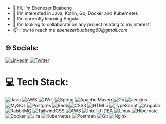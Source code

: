 - 👋 Hi, I’m Ebenezer Buabeng
- 👀 I’m interested in Java, Kotlin, Go, Docker and Kubernetes
- 🌱 I’m currently learning Angular
- 💞️ I’m looking to collaborate on any project relating to my interest
- 📫 How to reach me _ebenezerbuabeng60@gmail.com_

## 🌐 Socials:
[![LinkedIn](https://img.shields.io/badge/LinkedIn-%230077B5.svg?logo=linkedin&logoColor=white)](https://linkedin.com/in/ebenezer-buabeng-4152b3197) [![Twitter](https://img.shields.io/badge/Twitter-%231DA1F2.svg?logo=Twitter&logoColor=white)](https://twitter.com/@khay_dev1) 

# 💻 Tech Stack:
![Java](https://img.shields.io/badge/java-%23ED8B00.svg?style=for-the-badge&logo=java&logoColor=white) ![AWS](https://img.shields.io/badge/AWS-%23FF9900.svg?style=for-the-badge&logo=amazon-aws&logoColor=white) ![JWT](https://img.shields.io/badge/JWT-black?style=for-the-badge&logo=JSON%20web%20tokens) ![Spring](https://img.shields.io/badge/spring-%236DB33F.svg?style=for-the-badge&logo=spring&logoColor=white) ![Apache Maven](https://img.shields.io/badge/Apache%20Maven-C71A36?style=for-the-badge&logo=Apache%20Maven&logoColor=white) ![Go](https://img.shields.io/badge/go-%2300ADD8.svg?style=for-the-badge&logo=go&logoColor=white)  ![Jenkins](https://img.shields.io/badge/jenkins-%232C5263.svg?style=for-the-badge&logo=jenkins&logoColor=white) ![MySQL](https://img.shields.io/badge/mysql-%2300f.svg?style=for-the-badge&logo=mysql&logoColor=white) ![Postgres](https://img.shields.io/badge/postgres-%23316192.svg?style=for-the-badge&logo=postgresql&logoColor=white) ![Redis](https://img.shields.io/badge/redis-%23DD0031.svg?style=for-the-badge&logo=redis&logoColor=white)![CSS3](https://img.shields.io/badge/css3-%231572B6.svg?style=for-the-badge&logo=css3&logoColor=white) ![HTML5](https://img.shields.io/badge/html5-%23E34F26.svg?style=for-the-badge&logo=html5&logoColor=white) ![TypeScript](https://img.shields.io/badge/typescript-%23007ACC.svg?style=for-the-badge&logo=typescript&logoColor=white) ![Angular](https://img.shields.io/badge/angular-%23DD0031.svg?style=for-the-badge&logo=angular&logoColor=white) ![RabbitMQ](https://img.shields.io/badge/Rabbitmq-FF6600?style=for-the-badge&logo=rabbitmq&logoColor=white) ![TailwindCSS](https://img.shields.io/badge/tailwindcss-%2338B2AC.svg?style=for-the-badge&logo=tailwind-css&logoColor=white) ![AWS](https://img.shields.io/badge/AWS-%23FF9900.svg?style=for-the-badge&logo=amazon-aws&logoColor=white) ![IntelliJ IDEA](https://img.shields.io/badge/IntelliJIDEA-000000.svg?style=for-the-badge&logo=intellij-idea&logoColor=white) ![Linux](https://img.shields.io/badge/Linux-FCC624?style=for-the-badge&logo=linux&logoColor=black) ![Hibernate](https://img.shields.io/badge/Hibernate-59666C?style=for-the-badge&logo=Hibernate&logoColor=white) ![Docker](https://img.shields.io/badge/docker-%230db7ed.svg?style=for-the-badge&logo=docker&logoColor=white) ![Jira](https://img.shields.io/badge/jira-%230A0FFF.svg?style=for-the-badge&logo=jira&logoColor=white) ![Kubernetes](https://img.shields.io/badge/kubernetes-%23326ce5.svg?style=for-the-badge&logo=kubernetes&logoColor=white) 	![Postman](https://img.shields.io/badge/Postman-FF6C37?style=for-the-badge&logo=postman&logoColor=white) 	![Git](https://img.shields.io/badge/git-%23F05033.svg?style=for-the-badge&logo=git&logoColor=white) ![Nginx](https://img.shields.io/badge/nginx-%23009639.svg?style=for-the-badge&logo=nginx&logoColor=white)

 
<!-- <br><br>
<img src="https://streak-stats.demolab.com?user=kingkhay&theme=radical" height="150" alt="streaks graph" />
</div> -->

<!-- [![](https://visitcount.itsvg.in/api?id=KingKhay&icon=0&color=0)](https://visitcount.itsvg.in) -->

<!-- Proudly created with GPRM ( https://gprm.itsvg.in ) -->

<!---
KingKhay/KingKhay is a ✨ special ✨ repository because its `README.md` (this file) appears on your GitHub profile.
You can click the Preview link to take a look at your changes.
--->
